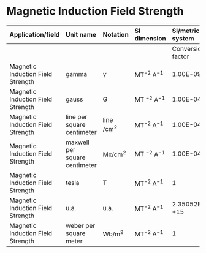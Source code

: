 # Magnetic Induction Field Strength

| Application/field | Unit name | Notation | SI dimension | SI/metric system |  | English/US system |  |
| :--- | :--- | :--- | :--- | :--- | :--- | :--- | :--- |
|  |  |  |  | Conversion factor | Unit | Conversion factor | Unit |
| Magnetic Induction Field Strength | gamma | $\gamma$ | $\mathrm{MT}^{-2} \mathrm{~A}^{-1}$ | 1.00E-09 | T | 1.00E-09 | T |
| Magnetic Induction Field Strength | gauss | G | MT $^{-2} \mathrm{~A}^{-1}$ | 1.00E-04 | T | 1.00E-04 | T |
| Magnetic Induction Field Strength | line per square centimeter | line $/ \mathrm{cm}^{2}$ | $\mathrm{MT}^{-2} \mathrm{~A}^{-1}$ | 1.00E-04 | T | 1.00E-04 | T |
| Magnetic Induction Field Strength | maxwell per square centimeter | $\mathrm{Mx} / \mathrm{cm}^{2}$ | MT $^{-2} \mathrm{~A}^{-1}$ | 1.00E-04 | T | 1.00E-04 | T |
| Magnetic Induction Field Strength | tesla | T | $\mathrm{MT}^{-2} \mathrm{~A}^{-1}$ | 1 | T | 1 | T |
| Magnetic Induction Field Strength | u.a. | u.a. | $\mathrm{MT}^{-2} \mathrm{~A}^{-1}$ | 2.35052E +15 | T | 2.35052E +15 | T |
| Magnetic Induction Field Strength | weber per square meter | $\mathrm{Wb} / \mathrm{m}^{2}$ | $\mathrm{MT}^{-2} \mathrm{~A}^{-1}$ | 1 | T | 1 | T |
